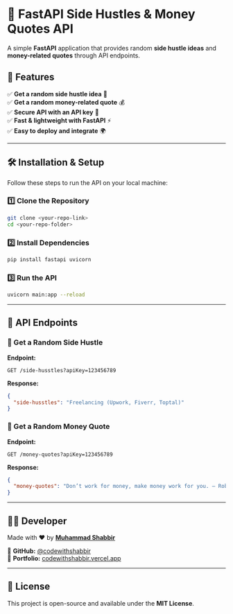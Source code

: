 # 🚀 FastAPI Side Hustles & Money Quotes API

A simple **FastAPI** application that provides random **side hustle ideas** and **money-related quotes** through API endpoints.

## 🌟 Features

✅ **Get a random side hustle idea** 💼  
✅ **Get a random money-related quote** 💰  
✅ **Secure API with an API key** 🔑  
✅ **Fast & lightweight with FastAPI** ⚡  
✅ **Easy to deploy and integrate** 🌍  

---

## 🛠️ Installation & Setup

Follow these steps to run the API on your local machine:

### 1️⃣ Clone the Repository
```bash
git clone <your-repo-link>
cd <your-repo-folder>
```

### 2️⃣ Install Dependencies
```bash
pip install fastapi uvicorn
```

### 3️⃣ Run the API
```bash
uvicorn main:app --reload
```

---

## 📡 API Endpoints

### 🔹 Get a Random Side Hustle
**Endpoint:**
```
GET /side-husstles?apiKey=123456789
```
**Response:**
```json
{
  "side-husstles": "Freelancing (Upwork, Fiverr, Toptal)"
}
```

### 🔹 Get a Random Money Quote
**Endpoint:**
```
GET /money-quotes?apiKey=123456789
```
**Response:**
```json
{
  "money-quotes": "Don’t work for money, make money work for you. – Robert Kiyosaki"
}
```

---

## 👨‍💻 Developer
Made with ❤️ by **[Muhammad Shabbir](https://codewithshabbir.vercel.app/)**

📌 **GitHub:** [@codewithshabbir](https://github.com/codewithshabbir)  
📌 **Portfolio:** [codewithshabbir.vercel.app](https://codewithshabbir.vercel.app/)

---

## 📜 License
This project is open-source and available under the **MIT License**.